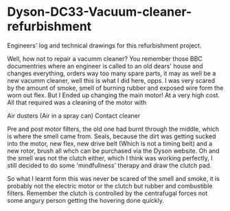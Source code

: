 # Dyson-DC33-Vacuum-cleaner-refurbishment
Engineers' log and technical drawings for this refurbishment project. 

Well, how not to repair a vacumm cleaner? You remember those BBC documentries where an engineer is called to an old dears' house and changes everything, orders way too many spare parts, it may as well be a new vacumm cleaner, well this is what I did here, opps. I was very scared by the amount of smoke, smell of burning rubber and exposed wire form the worn out flex. But I Ended up changing the main motor! At a very high cost. All that required was a cleaning of the motor with 

Air dusters (Air in a spray can)
Contact cleaner

Pre and post motor filters, the old one had burnt through the middle, which is where the smell came from. Seals, because the dirt was getting sucked into the motor, new flex, new drive belt (Which is not a timing belt) and a new rotor, brush all whch can be purchased via the Dyson website. Oh and the smell was not the clutch either, which I think was working perfectly, I still decided to do some 'mindfullness' therapy and draw the clutch pad. 

So what I learnt form this was never be scared of the smell and smoke, it is probably not the electric motor or the clutch but rubber and combustible filters. Remember the clutch is controlled by the centrafugal forces not some angury person getting the hovering done quickly. 
